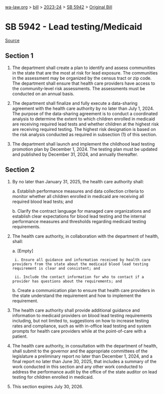 [wa-law.org](/) > [bill](/bill/) > [2023-24](/bill/2023-24/) > [SB 5942](/bill/2023-24/sb/5942/) > [Original Bill](/bill/2023-24/sb/5942/1/)

# SB 5942 - Lead testing/Medicaid

[Source](http://lawfilesext.leg.wa.gov/biennium/2023-24/Pdf/Bills/Senate%20Bills/5942.pdf)

## Section 1
1. The department shall create a plan to identify and assess communities in the state that are the most at risk for lead exposure. The communities in the assessment may be organized by the census tract or zip code. The department shall ensure that health care providers have access to the community-level risk assessments. The assessments must be conducted on an annual basis.

2. The department shall finalize and fully execute a data-sharing agreement with the health care authority by no later than July 1, 2024. The purpose of the data-sharing agreement is to conduct a coordinated analysis to determine the extent to which children enrolled in medicaid are receiving required lead tests and whether children at the highest risk are receiving required testing. The highest risk designation is based on the risk analysis conducted as required in subsection (1) of this section.

3. The department shall launch and implement the childhood lead testing promotion plan by December 1, 2024. The testing plan must be updated and published by December 31, 2024, and annually thereafter.

## Section 2
1. By no later than January 31, 2025, the health care authority shall:

    a. Establish performance measures and data collection criteria to monitor whether all children enrolled in medicaid are receiving all required blood lead tests; and

    b. Clarify the contract language for managed care organizations and establish clear expectations for blood lead testing and the internal performance measures and thresholds regarding medicaid testing requirements.

2. The health care authority, in collaboration with the department of health, shall:

    a. [Empty]

        i. Ensure all guidance and information received by health care providers from the state about the medicaid blood lead testing requirement is clear and consistent; and

        ii. Include the contact information for who to contact if a provider has questions about the requirements; and

    b. Create a communication plan to ensure that health care providers in the state understand the requirement and how to implement the requirement.

3. The health care authority shall provide additional guidance and information to medicaid providers on blood lead testing requirements including, but not limited to, suggestions on how to increase testing rates and compliance, such as with in-office lead testing and system prompts for health care providers while at the point-of-care with a patient.

4. The health care authority, in consultation with the department of health, shall submit to the governor and the appropriate committees of the legislature a preliminary report no later than December 1, 2024, and a final report no later than June 30, 2025, that includes a summary of the work conducted in this section and any other work conducted to address the performance audit by the office of the state auditor on lead testing for children enrolled in medicaid.

5. This section expires July 30, 2026.
